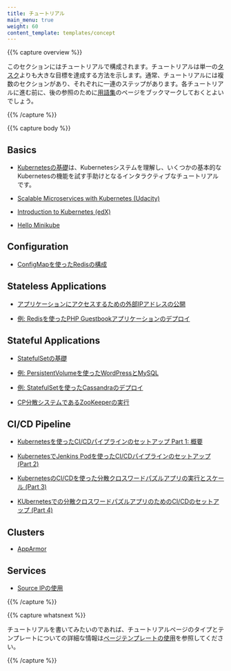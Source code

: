 ```yaml
---
title: チュートリアル
main_menu: true
weight: 60
content_template: templates/concept
---
```


{{% capture overview %}}

このセクションにはチュートリアルで構成されます。チュートリアルは単一の[タスク](/doc/tasks/)よりも大きな目標を達成する方法を示します。通常、チュートリアルには複数のセクションがあり、それぞれに一連のステップがあります。各チュートリアルに進む前に、後の参照のために[用語集](/docs/reference/glossary/)のページをブックマークしておくとよいでしょう。

{{% /capture %}}

{{% capture body %}}

## Basics

* [Kubernetesの基礎](/ja/docs/tutorials/kubernetes-basics/)は、Kubernetesシステムを理解し、いくつかの基本的なKubernetesの機能を試す手助けとなるインタラクティブなチュートリアルです。

* [Scalable Microservices with Kubernetes (Udacity)](https://www.udacity.com/course/scalable-microservices-with-kubernetes--ud615)

* [Introduction to Kubernetes (edX)](https://www.edx.org/course/introduction-kubernetes-linuxfoundationx-lfs158x#)

* [Hello Minikube](/docs/tutorials/hello-minikube/)

## Configuration

* [ConfigMapを使ったRedisの構成](/docs/tutorials/configuration/configure-redis-using-configmap/)

## Stateless Applications

* [アプリケーションにアクセスするための外部IPアドレスの公開](/docs/tutorials/stateless-application/expose-external-ip-address/)

* [例: Redisを使ったPHP Guestbookアプリケーションのデプロイ](/ja/docs/tutorials/stateless-application/guestbook/)

## Stateful Applications

* [StatefulSetの基礎](/docs/tutorials/stateful-application/basic-stateful-set/)

* [例: PersistentVolumeを使ったWordPressとMySQL](/ja/docs/tutorials/stateful-application/mysql-wordpress-persistent-volume/)

* [例: StatefulSetを使ったCassandraのデプロイ](/docs/tutorials/stateful-application/cassandra/)

* [CP分散システムであるZooKeeperの実行](/docs/tutorials/stateful-application/zookeeper/)

## CI/CD Pipeline

* [Kubernetesを使ったCI/CDパイプラインのセットアップ Part 1: 概要](https://www.linux.com/blog/learn/chapter/Intro-to-Kubernetes/2017/5/set-cicd-pipeline-kubernetes-part-1-overview)

* [KubernetesでJenkins Podを使ったCI/CDパイプラインのセットアップ (Part 2)](https://www.linux.com/blog/learn/chapter/Intro-to-Kubernetes/2017/6/set-cicd-pipeline-jenkins-pod-kubernetes-part-2)

* [KubernetesのCI/CDを使った分散クロスワードパズルアプリの実行とスケール (Part 3)](https://www.linux.com/blog/learn/chapter/intro-to-kubernetes/2017/6/run-and-scale-distributed-crossword-puzzle-app-cicd-kubernetes-part-3)

* [KUbernetesでの分散クロスワードパズルアプリのためのCI/CDのセットアップ (Part 4)](https://www.linux.com/blog/learn/chapter/intro-to-kubernetes/2017/6/set-cicd-distributed-crossword-puzzle-app-kubernetes-part-4)

## Clusters

* [AppArmor](/docs/tutorials/clusters/apparmor/)

## Services

* [Source IPの使用](/docs/tutorials/services/source-ip/)

{{% /capture %}}

{{% capture whatsnext %}}

チュートリアルを書いてみたいのであれば、チュートリアルページのタイプとテンプレートについての詳細な情報は[ページテンプレートの使用](/docs/home/contribute/page-templates/)を参照してください。

{{% /capture %}}
